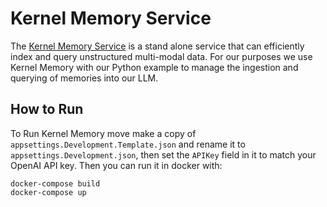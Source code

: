 # Kernel Memory Service

The [Kernel Memory Service](https://github.com/microsoft/kernel-memory) is a stand alone service that can efficiently index and query unstructured multi-modal data. For our purposes we use Kernel Memory
with our Python example to manage the ingestion and querying of memories into our LLM.

## How to Run

To Run Kernel Memory move make a copy of `appsettings.Development.Template.json` and rename it to `appsettings.Development.json`, then set the `APIKey` field in it to match your OpenAI API key. Then you can run it in docker with:

```
docker-compose build
docker-compose up
```